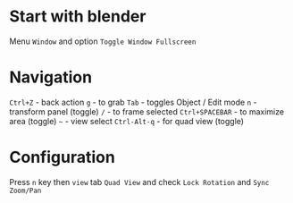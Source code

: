 # Start with blender
Menu `Window` and option `Toggle Window Fullscreen`


# Navigation
`Ctrl+Z` - back action
`g` - to grab
`Tab` - toggles Object / Edit mode
`n` - transform panel (toggle)
`/` - to frame selected
`Ctrl+SPACEBAR` - to maximize area (toggle)
`~` - view select
`Ctrl-Alt-q` - for quad view (toggle)

# Configuration
Press `n` key then `view` tab `Quad View` and check `Lock Rotation` and `Sync Zoom/Pan`